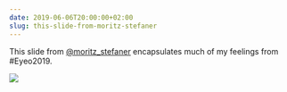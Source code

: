 ```yaml
---
date: 2019-06-06T20:00:00+02:00
slug: this-slide-from-moritz-stefaner
---
```

This slide from [@moritz_stefaner](http://twitter.com/moritz_stefaner) encapsulates much of my feelings from #Eyeo2019.

![](https://hans.gerwitz.com/media/2019-06/06-215020-image._0150.jpg)
